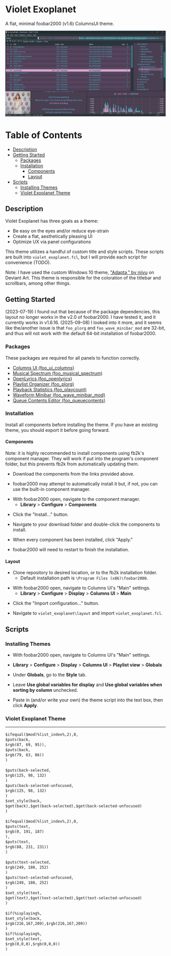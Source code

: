 # Violet Exoplanet

A flat, minimal foobar2000 (v1.6) ColumnsUI theme.

![A preview screenshot of foobar2000 with the Violet Exoplanet theme.](previews/violet_exoplanet-01.png)

Table of Contents
===

<!--ts-->
   * [Description](#description)
   * [Getting Started](#getting-started)
      * [Packages](#packages)
      * [Installation](#installation)
         * [Components](#components)
         * [Layout](#layout)
   * [Scripts](#scripts)
      * [Installing Themes](#installing-themes)
      * [Violet Exoplanet Theme](#violet-exoplanet-theme)
<!--te-->

## Description

Violet Exoplanet has three goals as a theme:

* Be easy on the eyes and/or reduce eye-strain
* Create a flat, aesthetically pleasing UI
* Optimize UX via panel configurations

This theme utilizes a handful of custom title and style scripts. These scripts are built into `violet_exoplanet.fcl`, but I will provide each script for convenience (TODO).

Note: I have used the custom Windows 10 theme, ["Adapta," by niivu](https://www.deviantart.com/niivu/art/Adapta-675581778) on Deviant Art. This theme is responsible for the coloration of the titlebar and scrollbars, among other things.

## Getting Started

(2023-07-19) I found out that because of the package dependencies, this layout no longer works in the v2.0 of foobar2000. I have tested it, and it currently works in v1.6.16.
(2025-09-08) I looked into it more, and it seems like the/another issue is that `foo_plorg` and `foo_wave_minibar_mod` are 32-bit, and thus will not work with the default 64-bit installation of foobar2000.

### Packages

These packages are required for all panels to function correctly.

* [Columns UI (foo_ui_columns)](https://www.foobar2000.org/components/view/foo_ui_columns)
* [Musical Spectrum (foo_musical_spectrum)](https://hydrogenaud.io/index.php/topic,97404.0.html)
* [OpenLyrics (foo_openlyrics)](https://www.foobar2000.org/components/view/foo_openlyrics)
* [Playlist Organizer (foo_plorg)](https://www.foobar2000.org/components/view/foo_plorg)
* [Playback Statistics (foo_playcount)](https://www.foobar2000.org/components/view/foo_playcount)
* [Waveform Minibar (foo_wave_minibar_mod)](https://www.foobar2000.org/components/view/foo_wave_minibar_mod)
* [Queue Contents Editor (foo_queuecontents)](https://www.foobar2000.org/components/view/foo_queuecontents)

### Installation

Install all components before installing the theme. If you have an existing theme, you should export it before going forward.

#### Components

Note: it is highly recommended to install components using fb2k's component manager. They will work if put into the program's component folder, but this prevents fb2k from automatically updating them.

* Download the components from the links provided above.
>
* foobar2000 may attempt to automatically install it but, if not, you can use the built-in component manager.
>
* With foobar2000 open, navigate to the component manager.
    * **Library** > **Configure** > **Components**
>
* Click the "Install..." button.
>
* Navigate to your download folder and double-click the components to install.
>
* When every component has been installed, click "Apply."
>
* foobar2000 will need to restart to finish the installation.

#### Layout

* Clone repository to desired location, or to the fb2k installation folder.
    * Default installation path is `\Program Files (x86)\foobar2000`.
>
* With foobar2000 open, navigate to Columns UI's "Main" settings.
    * **Library** > **Configure** > **Display** > **Columns UI** > **Main**
>
* Click the "Import configuration..." button.
>
* Navigate to `violet_exoplanet\layout` and import `violet_exoplanet.fcl`.

## Scripts

### Installing Themes

* With foobar2000 open, navigate to Columns UI's "Main" settings.
>
* **Library** > **Configure** > **Display** > **Columns UI** > **Playlist view** > **Globals**
>
* Under **Globals**, go to the **Style** tab.
>
* Leave **Use global variables for display** and **Use global variables when sorting by column** unchecked.
>
* Paste in (and/or write your own) the theme script into the text box, then click **Apply**.

### Violet Exoplanet Theme
---
```
$ifequal($mod(%list_index%,2),0,
$puts(back,
$rgb(87, 69, 95)),
$puts(back,
$rgb(79, 63, 86))
)

$puts(back-selected,
$rgb(125, 98, 132)
)
$puts(back-selected-unfocused,
$rgb(125, 98, 132)
)
$set_style(back,
$get(back),$get(back-selected),$get(back-selected-unfocused)
)

$ifequal($mod(%list_index%,2),0,
$puts(text,
$rgb(0, 191, 187)
),
$puts(text,
$rgb(88, 231, 231))
)

$puts(text-selected,
$rgb(249, 180, 252)
)
$puts(text-selected-unfocused,
$rgb(249, 180, 252)
)
$set_style(text,
$get(text),$get(text-selected),$get(text-selected-unfocused)
)

$if(%isplaying%,
$set_style(back,
$rgb(216,167,209),$rgb(216,167,209))
)
$if(%isplaying%,
$set_style(text,
$rgb(0,0,0),$rgb(0,0,0))
)
```
